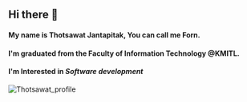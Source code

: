 ## Hi there 👋

#### My name is Thotsawat Jantapitak, You can call me Forn.
#### I'm graduated from the Faculty of Information Technology @KMITL.
#### I'm Interested in ***Software development***

![Thotsawat_profile](https://i.ibb.co/bvSTzBd/IMG-0060.jpg "Profile")

<!--
**jfornqz/jfornqz** is a ✨ _special_ ✨ repository because its `README.md` (this file) appears on your GitHub profile.

Here are some ideas to get you started:

- 🔭 I’m currently working on ...
- 🌱 I’m currently learning ...
- 👯 I’m looking to collaborate on ...
- 🤔 I’m looking for help with ...
- 💬 Ask me about ...
- 📫 How to reach me: ...
- 😄 Pronouns: ...
- ⚡ Fun fact: ...
-->
